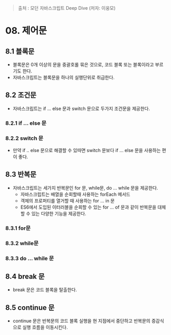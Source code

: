 > 출처 : 모던 자바스크립트 Deep Dive (저자: 이웅모)

# 08. 제어문
## 8.1 블록문
- 블록문은 0개 이상의 문을 중괄호롤 묶은 것으로, 코드 블록 또는 블록이라고 부르기도 한다.
- 자바스크립트는 블록문을 하나의 실행단위로 취급한다.

## 8.2 조건문
- 자바스크립트는 if ... else 문과 switch 문으로 두가지 조건문을 제공한다.
### 8.2.1 if ... else 문
### 8.2.2 switch 문
- 만약 if .. else 문으로 해결할 수 있따면 switch 문보다 if ... else 문을 사용하는 편이 좋다.

## 8.3 반복문
- 자바스크립트는 세가지 반복문인 for 문, while문, do ... while 문을 제공한다.
    * 자바스크립트는 배열을 순회할때 사용하는 forEach 메서드
    * 객체의 프로퍼티를 열거할 때 사용하는 for ... in 문
    * ES6에서 도입된 이터러블을 순회할 수 있는 for ... of 문과 같이 반복문을 대체할 수 있는 다양한 기능을 제공한다.
    
### 8.3.1 for문
### 8.3.2 while문
### 8.3.3 do ... while 문

## 8.4 break 문
- break 문은 코드 블록을 탈출한다.

## 8.5 continue 문
- continue 문은 반복문의 코드 블록 실행을 현 지점에서 중단하고 반복문의 증감식으로 실행 흐름을 이동시킨다.
